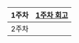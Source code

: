 


| 1주차 | [1주차 회고](pytorch/week1.md) |
| --- | -------------------------- |
| 2주차 |                            |

